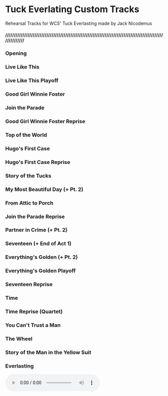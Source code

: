 # Tuck Everlating Custom Tracks
Rehearsal Tracks for WCS' Tuck Everlasting made by Jack Nicodemus
#### ///////////////////////////////////////////////////////////////////////////////////////////////////////


### Opening


### Live Like This


### Live Like This Playoff


### Good Girl Winnie Foster


### Join the Parade


### Good Girl Winnie Foster Reprise


### Top of the World


### Hugo's First Case


### Hugo's First Case Reprise


### Story of the Tucks


### My Most Beautiful Day (+ Pt. 2)


### From Attic to Porch


### Join the Parade Reprise


### Partner in Crime (+ Pt. 2)


### Seventeen (+ End of Act 1)


### Everything's Golden (+ Pt. 2)


### Everything's Golden Playoff


### Seventeen Reprise


### Time


### Time Reprise (Quartet)


### You Can't Trust a Man


### The Wheel


### Story of the Man in the Yellow Suit


### Everlasting
<audio controls>
  <source src="Everlasting.m4a
</audio>

### The Wheel (Finale)


